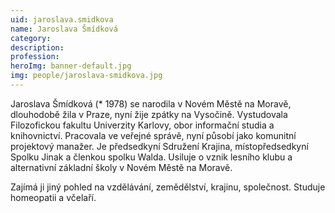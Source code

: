 ```yaml
---
uid: jaroslava.smidkova
name: Jaroslava Šmídková
category:
description:
profession:
heroImg: banner-default.jpg
img: people/jaroslava-smidkova.jpg
---
```


Jaroslava Šmídková (* 1978) se narodila v Novém Městě na Moravě, dlouhodobě žila v Praze, nyní žije zpátky na Vysočině. Vystudovala Filozofickou fakultu Univerzity Karlovy, obor informační studia a knihovnictví. Pracovala ve veřejné správě, nyní působí jako komunitní projektový manažer. Je předsedkyní Sdružení Krajina, místopředsedkyní Spolku Jinak a členkou spolku Walda. Usiluje o vznik lesního klubu a alternativní základní školy v Novém Městě na Moravě.

Zajímá ji jiný pohled na vzdělávání, zemědělství, krajinu, společnost. Studuje homeopatii a včelaří.
